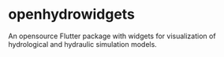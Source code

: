 # openhydrowidgets
An opensource Flutter package with widgets for visualization of hydrological and hydraulic simulation models.
